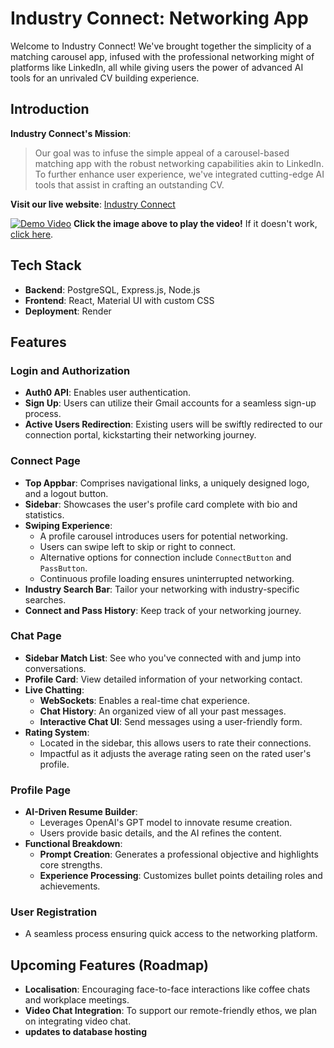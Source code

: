 # Industry Connect: Networking App

Welcome to Industry Connect! We've brought together the simplicity of a matching carousel app, infused with the professional networking might of platforms like LinkedIn, all while giving users the power of advanced AI tools for an unrivaled CV building experience.

## Introduction

**Industry Connect's Mission**: 

> Our goal was to infuse the simple appeal of a carousel-based matching app with the robust networking capabilities akin to LinkedIn. To further enhance user experience, we've integrated cutting-edge AI tools that assist in crafting an outstanding CV.

**Visit our live website**: [Industry Connect](https://industryconnect-react.onrender.com/)

[![Demo Video](https://i.imgur.com/3rleU54.png)](https://www.youtube.com/watch?v=Y8Ega9iLNks)
**Click the image above to play the video!** If it doesn't work, [click here](https://www.youtube.com/watch?v=Y8Ega9iLNks).


## Tech Stack
* **Backend**: PostgreSQL, Express.js, Node.js
* **Frontend**: React, Material UI with custom CSS
* **Deployment**: Render

## Features

### Login and Authorization
* **Auth0 API**: Enables user authentication. 
* **Sign Up**: Users can utilize their Gmail accounts for a seamless sign-up process.
* **Active Users Redirection**: Existing users will be swiftly redirected to our connection portal, kickstarting their networking journey.

### Connect Page
* **Top Appbar**: Comprises navigational links, a uniquely designed logo, and a logout button.
* **Sidebar**: Showcases the user's profile card complete with bio and statistics.
* **Swiping Experience**: 
  * A profile carousel introduces users for potential networking.
  * Users can swipe left to skip or right to connect.
  * Alternative options for connection include `ConnectButton` and `PassButton`.
  * Continuous profile loading ensures uninterrupted networking.
* **Industry Search Bar**: Tailor your networking with industry-specific searches.
* **Connect and Pass History**: Keep track of your networking journey.

### Chat Page
* **Sidebar Match List**: See who you've connected with and jump into conversations.
* **Profile Card**: View detailed information of your networking contact.
* **Live Chatting**:
  * **WebSockets**: Enables a real-time chat experience.
  * **Chat History**: An organized view of all your past messages.
  * **Interactive Chat UI**: Send messages using a user-friendly form.
* **Rating System**: 
  * Located in the sidebar, this allows users to rate their connections.
  * Impactful as it adjusts the average rating seen on the rated user's profile.

### Profile Page
* **AI-Driven Resume Builder**:
  * Leverages OpenAI's GPT model to innovate resume creation.
  * Users provide basic details, and the AI refines the content.
* **Functional Breakdown**:
  * **Prompt Creation**: Generates a professional objective and highlights core strengths.
  * **Experience Processing**: Customizes bullet points detailing roles and achievements.

### User Registration
* A seamless process ensuring quick access to the networking platform.

## Upcoming Features (Roadmap)
* **Localisation**: Encouraging face-to-face interactions like coffee chats and workplace meetings.
* **Video Chat Integration**: To support our remote-friendly ethos, we plan on integrating video chat. 
* **updates to database hosting**

